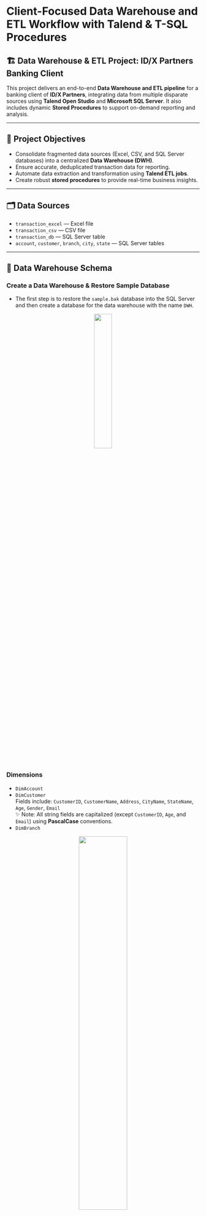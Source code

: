 # Client-Focused Data Warehouse and ETL Workflow with Talend & T-SQL Procedures
## 🏗️ Data Warehouse & ETL Project: ID/X Partners Banking Client

This project delivers an end-to-end **Data Warehouse and ETL pipeline** for a banking client of **ID/X Partners**, integrating data from multiple disparate sources using **Talend Open Studio** and **Microsoft SQL Server**. It also includes dynamic **Stored Procedures** to support on-demand reporting and analysis.

---

## 🚀 Project Objectives

- Consolidate fragmented data sources (Excel, CSV, and SQL Server databases) into a centralized **Data Warehouse (DWH)**.
- Ensure accurate, deduplicated transaction data for reporting.
- Automate data extraction and transformation using **Talend ETL jobs**.
- Create robust **stored procedures** to provide real-time business insights.

---

## 🗂️ Data Sources

- `transaction_excel` — Excel file
- `transaction_csv` — CSV file
- `transaction_db` — SQL Server table
- `account`, `customer`, `branch`, `city`, `state` — SQL Server tables

---

## 🧱 Data Warehouse Schema
### Create a Data Warehouse & Restore Sample Database
- The first step is to restore the `sample.bak` database into the SQL Server and then create a database for the data warehouse with the name `DWH`.

<div align="center">
<img width = "30%" src = "https://github.com/anandawln/IDX-Partners-Data-Engineer/blob/main/assets/DWH.png">
</div>

### Dimensions
- `DimAccount`
- `DimCustomer`  
  Fields include: `CustomerID`, `CustomerName`, `Address`, `CityName`, `StateName`, `Age`, `Gender`, `Email`  
  ✨ Note: All string fields are capitalized (except `CustomerID`, `Age`, and `Email`) using **PascalCase** conventions.
- `DimBranch`

<div align="center">
<img width = "50%" src = "https://github.com/anandawln/IDX-Partners-Data-Engineer/blob/main/assets/erd_dwh.png">
</div>

### Fact

- `FactTransaction`  
  Consolidates rows from `transaction_excel`, `transaction_csv`, and `transaction_db`.  
  ✅ Ensures **no duplicates** are inserted.

---

## ⚙️ ETL Implementation
### Built using Talend Open Studio
- Extracts and transforms raw data into dimension tables.
- Combines multi-source transaction records into the Fact table.
- Applies logic to transform and standardize data formats.
- Uses deduplication components (`tUniqRow`) to maintain integrity.
  
### Create a Connection between Talend Studio and SQL Server
- Create database connections in metadata for `sample` and `DWH` databases
<div align="center">
<img width = "50%" src = "https://github.com/anandawln/IDX-Partners-Data-Engineer/blob/main/assets/connect_talend.png">
</div>

- Below is the display if successfully connected to the SQL Server database. Make sure to create a job design for each table in the DWH database.

<div align="center">
<img width = "50%" src = "https://github.com/anandawln/IDX-Partners-Data-Engineer/blob/main/assets/data_job.png">
</div>

- Before doing the DimCustomer job, we need to configure the tMap component first.
<div align="center">
<img width = "70%" src = "https://github.com/anandawln/IDX-Partners-Data-Engineer/blob/main/assets/konfig_cust.png">
</div>

- Here is the Job ETL view to move data to the DimCustomer table
<div align="center">
<img width = "50%" src = "https://github.com/anandawln/IDX-Partners-Data-Engineer/blob/main/assets/dimcustomer.png">
</div>

- The next step is to do an ETL Job for DimAccount and DimBranch, below is evidence that the job was successfully executed
<p align="center">
  <img src="https://github.com/anandawln/IDX-Partners-Data-Engineer/blob/main/assets/dimacc.png" width="45%"/>
  <img src="https://github.com/anandawln/IDX-Partners-Data-Engineer/blob/main/assets/dimbranch.png" width="45%"/>
</p>

- Before doing a job for FactTransaction, we must configure metadata for excel and csv files.
<p align="center">
  <img src="https://github.com/anandawln/IDX-Partners-Data-Engineer/blob/main/assets/konf_csv.png"width="48%"/>
  <img src="https://github.com/anandawln/IDX-Partners-Data-Engineer/blob/main/assets/konf_excel.png" width="45%"/>
</p>

- Make sure the settings are as below, where the data type needs to be considered and all columns are entered
<p align="center">
  <img src="https://https://github.com/anandawln/IDX-Partners-Data-Engineer/blob/main/assets/meta_csv.png"width="45%"/>
  <img src="https://github.com/anandawln/IDX-Partners-Data-Engineer/blob/main/assets/meta_excel.png" width="45%"/>
</p>

- Here is the FactTransaction ETL Job
<div align="center">
<img width = "50%" src = "https://github.com/anandawln/IDX-Partners-Data-Engineer/blob/main/assets/facttransaction.png">
</div>

---

## 🧠 Stored Procedures

### 1. `DailyTransaction`
Returns total transactions and amounts by date.  
**Parameters**: `start_date`, `end_date`  
**Output**: `Date`, `TotalTransactions`, `TotalAmount`

- The following is a query to form Store Procedure DailyTransactions
<div align="center">
<img width = "70%" src = "https://github.com/anandawln/IDX-Partners-Data-Engineer/blob/main/assets/pro_daily.png">
</div>

### 2. `BalancePerCustomer`
Calculates current balance for a selected customer.  
**Logic**:
- `Deposit` increases balance
- Other transaction types decrease it
- Filters only **active accounts**
**Parameter**: `name` (Customer name)  
**Output**: `CustomerName`, `AccountType`, `Balance`, `CurrentBalance`

- The following is a query to form Store Procedure BalancePerCustomer
<div align="center">
<img width = "70%" src = "https://github.com/anandawln/IDX-Partners-Data-Engineer/blob/main/assets/pro_balance.png">
</div>

---

## 💼 Tech Stack

- **Talend Open Studio**
- **Microsoft SQL Server**
- **T-SQL (Stored Procedures)**
- **Excel & CSV Processing**

---




